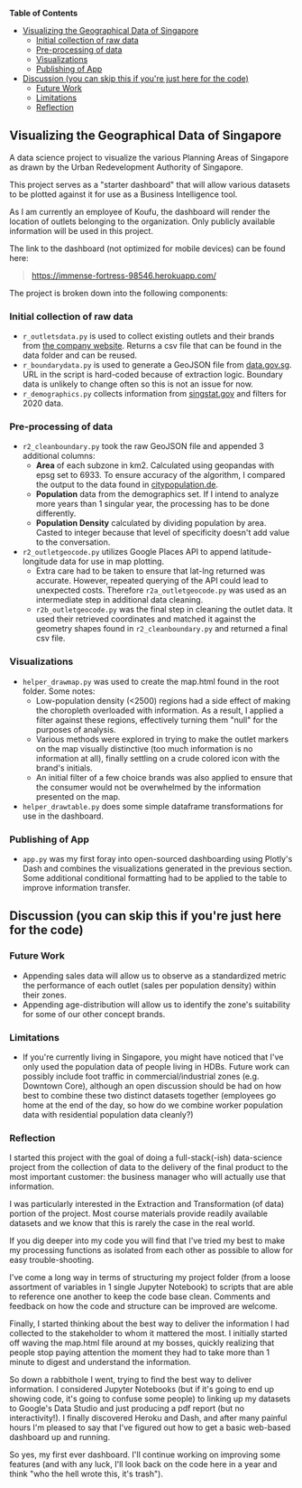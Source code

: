 
**Table of Contents**

- [Visualizing the Geographical Data of Singapore](#visualizing-the-geographical-data-of-singapore)
  - [Initial collection of raw data](#initial-collection-of-raw-data)
  - [Pre-processing of data](#pre-processing-of-data)
  - [Visualizations](#visualizations)
  - [Publishing of App](#publishing-of-app)
- [Discussion (you can skip this if you're just here for the code)](#discussion-you-can-skip-this-if-youre-just-here-for-the-code)
  - [Future Work](#future-work)
  - [Limitations](#limitations)
  - [Reflection](#reflection)

## Visualizing the Geographical Data of Singapore

 A data science project to visualize the various Planning Areas of Singapore as drawn by the Urban Redevelopment Authority of Singapore.

 This project serves as a "starter dashboard" that will allow various datasets to be plotted against it for use as a Business Intelligence tool.

 As I am currently an employee of Koufu, the dashboard will render the location of outlets belonging to the organization. Only publicly available information will be used in this project.

 The link to the dashboard (not optimized for mobile devices) can be found here:
 > <https://immense-fortress-98546.herokuapp.com/>

The project is broken down into the following components:

### Initial collection of raw data

- `r_outletsdata.py` is used to collect existing outlets and their brands from [the company website](https://www.koufu.com.sg/our-brands/food-halls/). Returns a csv file that can be found in the data folder and can be reused.
- `r_boundarydata.py` is used to generate a GeoJSON file from [data.gov.sg](https://data.gov.sg/dataset/master-plan-2019-subzone-boundary-no-sea). URL in the script is hard-coded because of extraction logic. Boundary data is unlikely to change often so this is not an issue for now.
- `r_demographics.py` collects information from [singstat.gov](https://www.singstat.gov.sg/find-data/search-by-theme/population/geographic-distribution/latest-data) and filters for 2020 data.

### Pre-processing of data

- `r2_cleanboundary.py` took the raw GeoJSON file and appended 3 additional columns:
  - **Area** of each subzone in km2. Calculated using geopandas with epsg set to 6933. To ensure accuracy of the algorithm, I compared the output to the data found in [citypopulation.de](https://www.citypopulation.de/en/singapore/admin/).
  - **Population** data from the demographics set. If I intend to analyze more years than 1 singular year, the processing has to be done differently.
  - **Population Density** calculated by dividing population by area. Casted to integer because that level of specificity doesn't add value to the conversation.
- `r2_outletgeocode.py` utilizes Google Places API to append latitude-longitude data for use in map plotting.
  - Extra care had to be taken to ensure that lat-lng returned was accurate. However, repeated querying of the API could lead to unexpected costs. Therefore `r2a_outletgeocode.py` was used as an intermediate step in additional data cleaning.
  - `r2b_outletgeocode.py` was the final step in cleaning the outlet data. It used their retrieved coordinates and matched it against the geometry shapes found in `r2_cleanboundary.py` and returned a final csv file.

### Visualizations

- `helper_drawmap.py` was used to create the map.html found in the root folder. Some notes:
  - Low-population density (<2500) regions had a side effect of making the choropleth overloaded with information. As a result, I applied a filter against these regions, effectively turning them "null" for the purposes of analysis.
  - Various methods were explored in trying to make the outlet markers on the map visually distinctive (too much information is no information at all), finally settling on a crude colored icon with the brand's initials.
  - An initial filter of a few choice brands was also applied to ensure that the consumer would not be overwhelmed by the information presented on the map.
- `helper_drawtable.py` does some simple dataframe transformations for use in the dashboard.

### Publishing of App

- `app.py` was my first foray into open-sourced dashboarding using Plotly's Dash and combines the visualizations generated in the previous section. Some additional conditional formatting had to be applied to the table to improve information transfer.

## Discussion (you can skip this if you're just here for the code)

### Future Work

- Appending sales data will allow us to observe as a standardized metric the performance of each outlet (sales per population density) within their zones.
- Appending age-distribution will allow us to identify the zone's suitability for some of our other concept brands.

### Limitations

- If you're currently living in Singapore, you might have noticed that I've only used the population data of people living in HDBs. Future work can possibly include foot traffic in commercial/industrial zones (e.g. Downtown Core), although an open discussion should be had on how best to combine these two distinct datasets together (employees go home at the end of the day, so how do we combine worker population data with residential population data cleanly?)

### Reflection

I started this project with the goal of doing a full-stack(-ish) data-science project from the collection of data to the delivery of the final product to the most important customer: the business manager who will actually use that information.

I was particularly interested in the Extraction and Transformation (of data) portion of the project. Most course materials provide readily available datasets and we know that this is rarely the case in the real world.

If you dig deeper into my code you will find that I've tried my best to make my processing functions as isolated from each other as possible to allow for easy trouble-shooting.

I've come a long way in terms of structuring my project folder (from a loose assortment of variables in 1 single Jupyter Notebook) to scripts that are able to reference one another to keep the code base clean. Comments and feedback on how the code and structure can be improved are welcome.

Finally, I started thinking about the best way to deliver the information I had collected to the stakeholder to whom it mattered the most. I initially started off waving the map.html file around at my bosses, quickly realizing that people stop paying attention the moment they had to take more than 1 minute to digest and understand the information.

So down a rabbithole I went, trying to find the best way to deliver information. I considered Jupyter Notebooks (but if it's going to end up showing code, it's going to confuse some people) to linking up my datasets to Google's Data Studio and just producing a pdf report (but no interactivity!). I finally discovered Heroku and Dash, and after many painful hours I'm pleased to say that I've figured out how to get a basic web-based dashboard up and running.

So yes, my first ever dashboard. I'll continue working on improving some features (and with any luck, I'll look back on the code here in a year and think "who the hell wrote this, it's trash").
